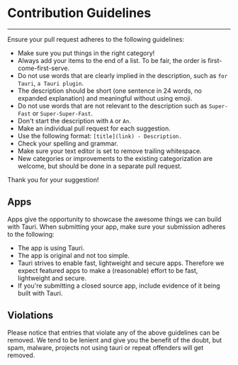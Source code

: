 # Contribution Guidelines

---

Ensure your pull request adheres to the following guidelines:

- Make sure you put things in the right category!
- Always add your items to the end of a list. To be fair, the order is first-come-first-serve.
- Do not use words that are clearly implied in the description, such as  `for Tauri`, `a Tauri plugin`.
- The description should be short (one sentence in 24 words, no expanded explanation) and meaningful without using emoji.
- Do not use words that are not relevant to the description such as `Super-Fast` or `Super-Super-Fast`.
- Don't start the description with `A` or `An`.
- Make an individual pull request for each suggestion.
- Use the following format: `[title](link) - Description.`
- Check your spelling and grammar.
- Make sure your text editor is set to remove trailing whitespace.
- New categories or improvements to the existing categorization are welcome, but should be done in a separate pull request.

Thank you for your suggestion!

## Apps

Apps give the opportunity to showcase the awesome things we can build with Tauri. When submitting your app, make sure your submission adheres to the following:

- The app is using Tauri.
- The app is original and not too simple.
- Tauri strives to enable fast, lightweight and secure apps. Therefore we expect featured apps to make a (reasonable) effort to be fast, lightweight and secure.
- If you're submitting a closed source app, include evidence of it being built with Tauri.

## Violations

Please notice that entries that violate any of the above guidelines can be removed. We tend to be lenient and give you the benefit of the doubt, but spam, malware, projects not using tauri or repeat offenders will get removed.
